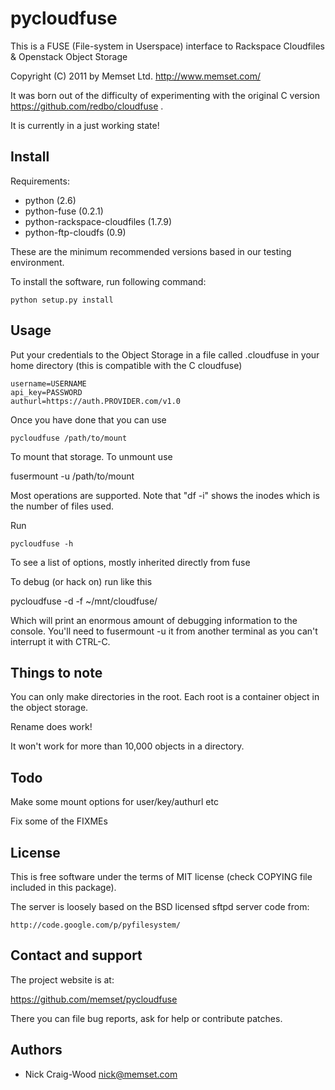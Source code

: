 pycloudfuse
===========

This is a FUSE (File-system in Userspace) interface to Rackspace Cloudfiles & Openstack Object Storage

Copyright (C) 2011 by Memset Ltd. http://www.memset.com/

It was born out of the difficulty of experimenting with the original C version https://github.com/redbo/cloudfuse .

It is currently in a just working state!


Install
-------

Requirements:

- python (2.6)
- python-fuse (0.2.1)
- python-rackspace-cloudfiles (1.7.9)
- python-ftp-cloudfs (0.9)

These are the minimum recommended versions based in our testing
environment.

To install the software, run following command:

    python setup.py install


Usage
-----

Put your credentials to the Object Storage in a file called .cloudfuse in your home directory (this is compatible with the C cloudfuse)

    username=USERNAME
    api_key=PASSWORD
    authurl=https://auth.PROVIDER.com/v1.0

Once you have done that you can use

    pycloudfuse /path/to/mount

To mount that storage.  To unmount use

   fusermount -u /path/to/mount

Most operations are supported.  Note that "df -i" shows the inodes which is the number of files used.

Run

    pycloudfuse -h

To see a list of options, mostly inherited directly from fuse

To debug (or hack on) run like this

   pycloudfuse -d -f ~/mnt/cloudfuse/

Which will print an enormous amount of debugging information to the console.  You'll need to fusermount -u it from another terminal as you can't interrupt it with CTRL-C.


Things to note
--------------

You can only make directories in the root.  Each root is a container object in the object storage.

Rename does work!

It won't work for more than 10,000 objects in a directory.


Todo
----

Make some mount options for user/key/authurl etc

Fix some of the FIXMEs


License
-------

This is free software under the terms of MIT license (check COPYING file
included in this package).

The server is loosely based on the BSD licensed sftpd server code from:

    http://code.google.com/p/pyfilesystem/


Contact and support
-------------------

The project website is at:

  https://github.com/memset/pycloudfuse

There you can file bug reports, ask for help or contribute patches.


Authors
-------

- Nick Craig-Wood <nick@memset.com>
